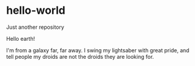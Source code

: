 # hello-world
Just another repository

Hello earth! 

I'm from a galaxy far, far away. I swing my lightsaber with great pride, and tell people my droids are not the droids they are looking for.
